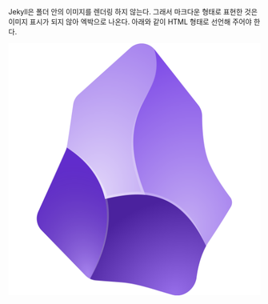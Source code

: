 Jekyll은 폴더 안의 이미지를 렌더링 하지 않는다.
그래서 마크다운 형태로 표현한 것은 이미지 표시가 되지 않아 엑박으로 나온다.
아래와 같이 HTML 형태로 선언해 주어야 한다.

<img src = "/Attached Files/image-name.png"/>